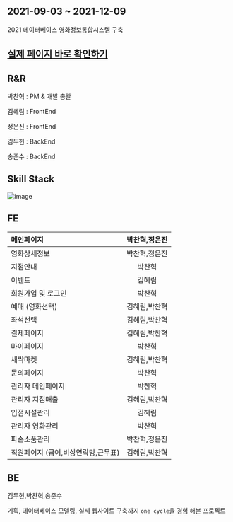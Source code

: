 ## 2021-09-03 ~ 2021-12-09

2021 데이터베이스 영화정보통합시스템 구축

## [실제 페이지 바로 확인하기](stuff/CINEMA_PAGES.pdf)

## R&R

박찬혁 : PM & 개발 총괄

김혜림 : FrontEnd

정은진 : FrontEnd

김두현 : BackEnd

송준수 : BackEnd



## Skill Stack 

![image](https://user-images.githubusercontent.com/69495129/141423441-258f2a50-74af-4081-8eca-054d73b46af1.png)



## FE

| 메인페이지                          | 박찬혁,정은진 |
| :---------------------------------- | :-----------: |
| 영화상세정보                        | 박찬혁,정은진 |
| 지점안내                            |    박찬혁     |
| 이벤트                              |    김혜림     |
| 회원가입 및 로그인                  |    박찬혁     |
| 예매 (영화선택)                     | 김혜림,박찬혁 |
| 좌석선택                            | 김혜림,박찬혁 |
| 결제페이지                          | 김혜림,박찬혁 |
| 마이페이지                          |    박찬혁     |
| 새싹마켓                            | 김혜림,박찬혁 |
| 문의페이지                          |    박찬혁     |
| 관리자 메인페이지                   |    박찬혁     |
| 관리자 지점매출                     | 김혜림,박찬혁 |
| 입점시설관리                        |    김혜림     |
| 관리자 영화관리                     |    박찬혁     |
| 파손소품관리                        | 박찬혁,정은진 |
| 직원페이지 (급여,비상연락망,근무표) | 김혜림,박찬혁 |


## BE

김두현,박찬혁,송준수


기획, 데이터베이스 모델링, 실제 웹사이트 구축까지 `one cycle`을 경험 해본 프로젝트
